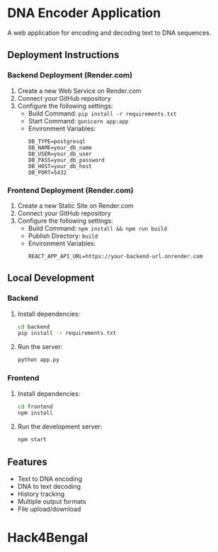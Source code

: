 # DNA Encoder Application

A web application for encoding and decoding text to DNA sequences.

## Deployment Instructions

### Backend Deployment (Render.com)

1. Create a new Web Service on Render.com
2. Connect your GitHub repository
3. Configure the following settings:
   - Build Command: `pip install -r requirements.txt`
   - Start Command: `gunicorn app:app`
   - Environment Variables:
     ```
     DB_TYPE=postgresql
     DB_NAME=your_db_name
     DB_USER=your_db_user
     DB_PASS=your_db_password
     DB_HOST=your_db_host
     DB_PORT=5432
     ```

### Frontend Deployment (Render.com)

1. Create a new Static Site on Render.com
2. Connect your GitHub repository
3. Configure the following settings:
   - Build Command: `npm install && npm run build`
   - Publish Directory: `build`
   - Environment Variables:
     ```
     REACT_APP_API_URL=https://your-backend-url.onrender.com
     ```

## Local Development

### Backend
1. Install dependencies:
   ```bash
   cd backend
   pip install -r requirements.txt
   ```
2. Run the server:
   ```bash
   python app.py
   ```

### Frontend
1. Install dependencies:
   ```bash
   cd frontend
   npm install
   ```
2. Run the development server:
   ```bash
   npm start
   ```

## Features
- Text to DNA encoding
- DNA to text decoding
- History tracking
- Multiple output formats
- File upload/download

<h1>Hack4Bengal</h1>
 

